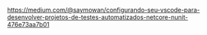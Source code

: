 https://medium.com/@saymowan/configurando-seu-vscode-para-desenvolver-projetos-de-testes-automatizados-netcore-nunit-476e73aa7b01